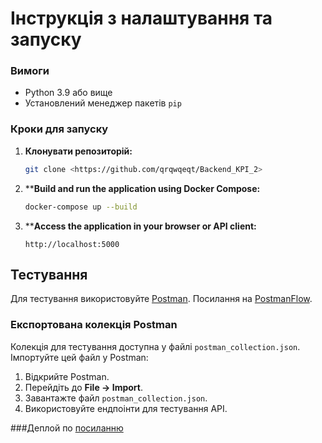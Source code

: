 # Інструкція з налаштування та запуску

### Вимоги
- Python 3.9 або вище
- Установлений менеджер пакетів `pip`

### Кроки для запуску
1. **Клонувати репозиторій:**
   ```bash
   git clone <https://github.com/qrqwqeqt/Backend_KPI_2>
   ```
   
2. ****Build and run the application using Docker Compose:**
   ```bash
   docker-compose up --build
   ```

3. ****Access the application in your browser or API client:**
   ```
   http://localhost:5000
   ```
   

## Тестування
Для тестування використовуйте [Postman](https://www.postman.com/). 
Посилання на  [PostmanFlow](https://web.postman.co/workspace/My-Workspace~d441e550-bbde-42a4-8a76-edf6be089d45/flow/674f40a454fc950032a0e790).




### Експортована колекція Postman
Колекція для тестування доступна у файлі `postman_collection.json`. Імпортуйте цей файл у Postman:
1. Відкрийте Postman.
2. Перейдіть до **File → Import**.
3. Завантажте файл `postman_collection.json`.
4. Використовуйте ендпоінти для тестування API.

###Деплой по [посиланню](https://backend-kpi-2.onrender.com)
